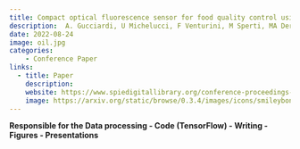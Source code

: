 ```yaml
---
title: Compact optical fluorescence sensor for food quality control using artificial neural networks
description:  A. Gucciardi, U Michelucci, F Venturini, M Sperti, MA Deriu.. Optical Sensing and Detection VII.
date: 2022-08-24 
image: oil.jpg
categories:
    - Conference Paper
links:
  - title: Paper 
    description: 
    website: https://www.spiedigitallibrary.org/conference-proceedings-of-spie/12139/0000/Compact-optical-fluorescence-sensor-for-food-quality-control-using-artificial/10.1117/12.2621588.short
    image: https://arxiv.org/static/browse/0.3.4/images/icons/smileybones-pixel.png
---
```

**Responsible for the Data processing - Code (TensorFlow) - Writing - Figures - Presentations**

<!-- Machine learning feature extraction for predicting the ageing of olive oil. 
Data Science for Photonics and Biophotonics, 2024.
    A Gucciardi, S El Ghazouali, U Michelucci, F Venturini.

Understanding the learning mechanism of convolutional neural networks applied to fluorescence spectra. AI and Optical Data Sciences IV, 2023.
    F Venturini, U Michelucci, M Sperti, A Gucciardi, MA Deriu.

One-dimensional convolutional neural networks design for fluorescence spectroscopy with prior knowledge: explainability techniques applied to olive oil fluorescence spectra. 
Optical Sensing and Detection VII, 2022.
    F Venturini, U Michelucci, M Sperti, A Gucciardi, MA Deriu.

Chemical analysis of olive oils from fluorescence spectra thanks to one-dimensional convolutional neural networks. Optical Sensing and Detection VII, 2022.
    M Sperti, A Gucciardi, U Michelucci, F Venturini, MA Deriu.

Compact optical fluorescence sensor for food quality control using artificial neural networks: application to olive oil. Optical Sensing and Detection VII, 2022.
    A. Gucciardi, U Michelucci, F Venturini, M Sperti, MA Deriu. -->